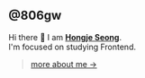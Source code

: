 ## @806gw
Hi there 👋 I am [**Hongje Seong**](https://hongjeeeee.vercel.app/).   
I'm focused on studying Frontend.
</br>
> [more about me ->](https://hongje-dev.notion.site/19ade4f8be86803cb513f3ae16cb496c)
<!-- > Typescript, React
